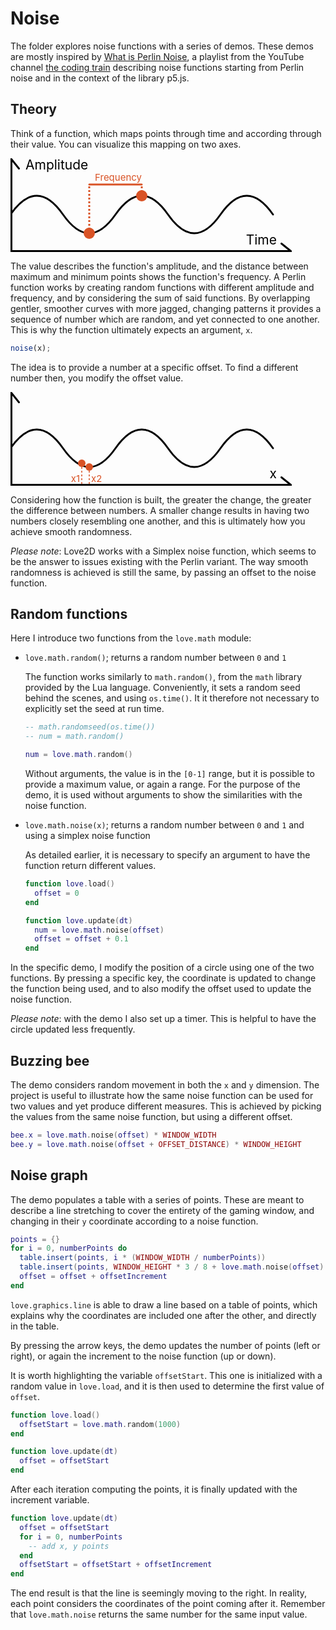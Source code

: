 # Noise

The folder explores noise functions with a series of demos. These demos are mostly inspired by [What is Perlin Noise](https://www.youtube.com/playlist?list=PLRqwX-V7Uu6bgPNQAdxQZpJuJCjeOr7VD), a playlist from the YouTube channel [the coding train](https://www.youtube.com/c/TheCodingTrain) describing noise functions starting from Perlin noise and in the context of the library p5.js.

## Theory

Think of a function, which maps points through time and according through their value. You can visualize this mapping on two axes.

<svg xmlns="http://www.w3.org/2000/svg" viewBox="0 0 150 50" width="450" height="150">
  <g fill="none" stroke="hsl(0, 0%, 0%)" stroke-width="1" stroke-linecap="round">
    <path d="M 0.5 50 v -49.5 l 4 5" />
    <path d="M 0 49.5 h 149.5 l -5 -4" />
    <path d="M 0 30 q 14 -20 28 0 t 28 0 t 28 0 t 28 0 t 28 0" />
  </g>
  <g fill="" font-size="7">
    <text x="8" y="6">Amplitude</text>
    <text x="142" y="46" text-anchor="end">Time</text>
  </g>
  <g fill="hsl(15, 70%, 50%)" >
   <circle cx="70" cy="20" r="3"/>
   <circle cx="42" cy="40" r="3"/>
   <text font-size="5" x="70" y="12" text-anchor="end">Frequency</text>
  </g>
  <g stroke="hsl(15, 70%, 50%)">
   <path d="M 42 14 H 70" stroke-linecap="round" />
   <path d="M 42 40 V 14" stroke-dasharray="1" />
   <path d="M 70 20 V 14" stroke-dasharray="1" />
  </g>
</svg>

The value describes the function's amplitude, and the distance between maximum and minimum points shows the function's frequency. A Perlin function works by creating random functions with different amplitude and frequency, and by considering the sum of said functions. By overlapping gentler, smoother curves with more jagged, changing patterns it provides a sequence of number which are random, and yet connected to one another. This is why the function ultimately expects an argument, `x`.

```js
noise(x);
```

The idea is to provide a number at a specific offset. To find a different number then, you modify the offset value.

<svg xmlns="http://www.w3.org/2000/svg" viewBox="0 0 150 50" width="450" height="150">
  <g fill="none" stroke="hsl(0, 0%, 0%)" stroke-width="1" stroke-linecap="round">
    <path d="M 0.5 50 v -49.5 l 4 5" />
    <path d="M 0 49.5 h 149.5 l -5 -4" />
    <path d="M 0 30 q 14 -20 28 0 t 28 0 t 28 0 t 28 0 t 28 0" />
  </g>
  <g fill="" font-size="7">
    <text x="142" y="46" text-anchor="end">x</text>
  </g>
  <g fill="hsl(15, 70%, 50%)" >
   <circle cx="38" cy="38" r="2"/>
   <circle cx="42" cy="40" r="2"/>
   <g font-size="5">
    <text x="37" y="48" text-anchor="end">x1</text>
    <text x="43" y="48" >x2</text>
   </g>
  </g>
  <g stroke="hsl(15, 70%, 50%)" stroke-width="0.5" stroke-dasharray="1">
   <path d="M 38 38 V 50" />
   <path d="M 42 40 V 50" />
  </g>
</svg>

Considering how the function is built, the greater the change, the greater the difference between numbers. A smaller change results in having two numbers closely resembling one another, and this is ultimately how you achieve smooth randomness.

_Please note_: Love2D works with a Simplex noise function, which seems to be the answer to issues existing with the Perlin variant. The way smooth randomness is achieved is still the same, by passing an offset to the noise function.

## Random functions

Here I introduce two functions from the `love.math` module:

- `love.math.random()`; returns a random number between `0` and `1`

  The function works similarly to `math.random()`, from the `math` library provided by the Lua language. Conveniently, it sets a random seed behind the scenes, and using `os.time()`. It it therefore not necessary to explicitly set the seed at run time.

  ```lua
  -- math.randomseed(os.time())
  -- num = math.random()

  num = love.math.random()
  ```

  Without arguments, the value is in the `[0-1]` range, but it is possible to provide a maximum value, or again a range. For the purpose of the demo, it is used without arguments to show the similarities with the noise function.

- `love.math.noise(x)`; returns a random number between `0` and `1` and using a simplex noise function

  As detailed earlier, it is necessary to specify an argument to have the function return different values.

  ```lua
  function love.load()
    offset = 0
  end

  function love.update(dt)
    num = love.math.noise(offset)
    offset = offset + 0.1
  end
  ```

In the specific demo, I modify the position of a circle using one of the two functions. By pressing a specific key, the coordinate is updated to change the function being used, and to also modify the offset used to update the noise function.

_Please note_: with the demo I also set up a timer. This is helpful to have the circle updated less frequently.

## Buzzing bee

The demo considers random movement in both the `x` and `y` dimension. The project is useful to illustrate how the same noise function can be used for two values and yet produce different measures. This is achieved by picking the values from the same noise function, but using a different offset.

```lua
bee.x = love.math.noise(offset) * WINDOW_WIDTH
bee.y = love.math.noise(offset + OFFSET_DISTANCE) * WINDOW_HEIGHT
```

## Noise graph

The demo populates a table with a series of points. These are meant to describe a line stretching to cover the entirety of the gaming window, and changing in their `y` coordinate according to a noise function.

```lua
points = {}
for i = 0, numberPoints do
  table.insert(points, i * (WINDOW_WIDTH / numberPoints))
  table.insert(points, WINDOW_HEIGHT * 3 / 8 + love.math.noise(offset) * WINDOW_HEIGHT / 4)
  offset = offset + offsetIncrement
end
```

`love.graphics.line` is able to draw a line based on a table of points, which explains why the coordinates are included one after the other, and directly in the table.

By pressing the arrow keys, the demo updates the number of points (left or right), or again the increment to the noise function (up or down).

It is worth highlighting the variable `offsetStart`. This one is initialized with a random value in `love.load`, and it is then used to determine the first value of `offset`.

```lua
function love.load()
  offsetStart = love.math.random(1000)
end

function love.update(dt)
  offset = offsetStart
end
```

After each iteration computing the points, it is finally updated with the increment variable.

```lua
function love.update(dt)
  offset = offsetStart
  for i = 0, numberPoints
    -- add x, y points
  end
  offsetStart = offsetStart + offsetIncrement
end
```

The end result is that the line is seemingly moving to the right. In reality, each point considers the coordinates of the point coming after it. Remember that `love.math.noise` returns the same number for the same input value.
